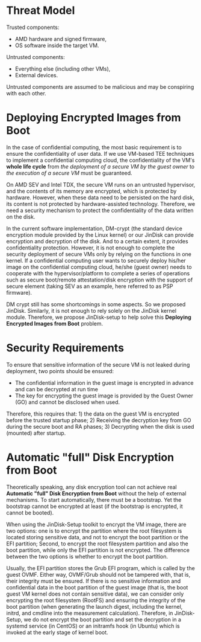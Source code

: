 # Threat Model

Trusted components:

- AMD hardware and signed firmware,
- OS software inside the target VM.

Untrusted components:

- Everything else (including other VMs),
- External devices.

Untrusted components are assumed to be malicious and may be conspiring with each other.

# Deploying Encrypted Images from Boot

In the case of confidential computing, the most basic requirement is to ensure the confidentiality of user data. If we use VM-based TEE techniques to implement a confidential computing cloud, the confidentiality of the VM's **whole life cycle** from *the deployment of a secure VM by the guest owner* to *the execution of a secure VM* must be guaranteed.

On AMD SEV and Intel TDX, the secure VM runs on an untrusted hypervisor, and the contents of its memory are encrypted, which is protected by hardware. However, when these data need to be persisted on the hard disk, its content is not protected by hardware-assisted technology.
Therefore, we need a security mechanism to protect the confidentiality of the data written on the disk.

In the current software implementation, DM-crypt (the standard device encryption module provided by the Linux kernel) or our JinDisk can provide encryption and decryption of the disk. And to a certain extent, it provides confidentiality protection. However, it is not enough to complete the security deployment of secure VMs only by relying on the functions in one kernel. If a confidential computing user wants to securely deploy his/her image on the confidential computing cloud, he/she (guest owner) needs to cooperate with the hypervisor/platform to complete a series of operations such as secure boot/remote attestation/disk encryption with the support of secure element (taking SEV as an example, here referred to as PSP firmware).

DM crypt still has some shortcomings in some aspects. So we proposed JinDisk. Similarly, it is not enough to rely solely on the JinDisk kernel module. Therefore, we propose JinDisk-setup to help solve this **Deploying Encrypted Images from Boot** problem.

# Security Requirements

To ensure that sensitive information of the secure VM is not leaked during deployment, two points should be ensured:

- The confidential information in the guest image is encrypted in advance and can be decrypted at run time
- The key for encrypting the guest image is provided by the Guest Owner (GO) and cannot be disclosed when used. 

Therefore, this requires that: 1) the data on the guest VM is encrypted before the trusted startup phase; 2) Receiving the decryption key from GO during the secure boot and RA phases; 3) Decrypting when the disk is used (mounted) after startup.

# Automatic "full" Disk Encryption from Boot

Theoretically speaking, any disk encryption tool can not achieve real **Automatic "full" Disk Encryption from Boot** without the help of external mechanisms. To start automatically, there must be a bootstrap. Yet the bootstrap cannot be encrypted at least (if the bootstrap is encrypted, it cannot be booted).

When using the JinDisk-Setup toolkit to encrypt the VM image, there are two options: one is to encrypt the partition where the root filesystem is located storing sensitive data, and not to encrypt the boot partition or the EFI partition; Second, to encrypt the root filesystem partition and also the boot partition, while only the EFI partition is not encrypted. The difference between the two options is whether to encrypt the boot partition.

Usually, the EFI partition stores the Grub EFI program, which is called by the guest OVMF. Either way, OVMF/Grub should not be tampered with, that is, their integrity must be ensured. If there is no sensitive information and confidential data in the boot partition of the guest image (that is, the boot guest VM kernel does not contain sensitive data), we can consider only encrypting the root filesystem (RootFS) and ensuring the integrity of the boot partition (when generating the launch digest, including the kernel, initrd, and cmdline into the measurement calculation). Therefore, in JinDisk-Setup, we do not encrypt the boot partition and set the decryption in a systemd service (in CentOS) or an initramfs hook (in Ubuntu) which is invoked at the early stage of kernel boot.
